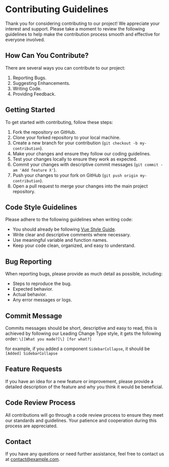 # Contributing Guidelines

Thank you for considering contributing to our project! We appreciate your interest and support. Please take a moment to review the following guidelines to help make the contribution process smooth and effective for everyone involved.

## How Can You Contribute?

There are several ways you can contribute to our project:

1. Reporting Bugs.
2. Suggesting Enhancements.
3. Writing Code.
4. Providing Feedback.

## Getting Started

To get started with contributing, follow these steps:

1. Fork the repository on GitHub.
2. Clone your forked repository to your local machine.
3. Create a new branch for your contribution (`git checkout -b my-contribution`).
4. Make your changes and ensure they follow our coding guidelines.
5. Test your changes locally to ensure they work as expected.
6. Commit your changes with descriptive commit messages (`git commit -am 'Add feature X'`).
7. Push your changes to your fork on GitHub (`git push origin my-contribution`).
8. Open a pull request to merge your changes into the main project repository.

## Code Style Guidelines

Please adhere to the following guidelines when writing code:

- You should already be following [Vue Style Guide](https://vuejs.org/style-guide/).
- Write clear and descriptive comments where necessary.
- Use meaningful variable and function names.
- Keep your code clean, organized, and easy to understand.

## Bug Reporting

When reporting bugs, please provide as much detail as possible, including:

- Steps to reproduce the bug.
- Expected behavior.
- Actual behavior.
- Any error messages or logs.

## Commit Message

Commits messages should be short, descriptive and easy to read, this is achieved by following our Leading Change Type style, it gets the following order: `\[[What you made?]\] [for what?]`

for example, if you added a component `SidebarCollapse`, it should be `[Added] SidebarCollapse`

## Feature Requests

If you have an idea for a new feature or improvement, please provide a detailed description of the feature and why you think it would be beneficial.

## Code Review Process

All contributions will go through a code review process to ensure they meet our standards and guidelines. Your patience and cooperation during this process are appreciated.

## Contact

If you have any questions or need further assistance, feel free to contact us at [contact@example.com](mailto:contact@example.com).
